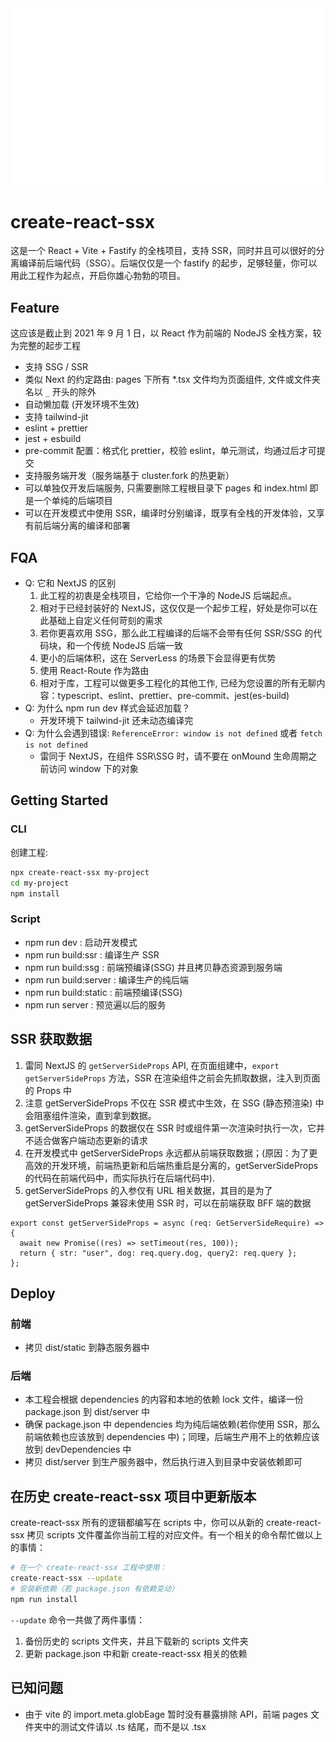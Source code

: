 <img src="ssx-logo.svg" alt="create-react-ssx">

# create-react-ssx

这是一个 React + Vite + Fastify 的全栈项目，支持 SSR，同时并且可以很好的分离编译前后端代码（SSG）。后端仅仅是一个 fastify 的起步，足够轻量，你可以用此工程作为起点，开启你雄心勃勃的项目。

## Feature

这应该是截止到 2021 年 9 月 1 日，以 React 作为前端的 NodeJS 全栈方案，较为完整的起步工程

- 支持 SSG / SSR
- 类似 Next 的约定路由: pages 下所有 \*.tsx 文件均为页面组件, 文件或文件夹名以 `_` 开头的除外
- 自动懒加载 (开发环境不生效)
- 支持 tailwind-jit
- eslint + prettier
- jest + esbuild
- pre-commit 配置：格式化 prettier，校验 eslint，单元测试，均通过后才可提交
- 支持服务端开发（服务端基于 cluster.fork 的热更新）
- 可以单独仅开发后端服务, 只需要删除工程根目录下 pages 和 index.html 即是一个单纯的后端项目
- 可以在开发模式中使用 SSR，编译时分别编译，既享有全栈的开发体验，又享有前后端分离的编译和部署

## FQA

- Q: 它和 NextJS 的区别
  1. 此工程的初衷是全栈项目，它给你一个干净的 NodeJS 后端起点。
  1. 相对于已经封装好的 NextJS，这仅仅是一个起步工程，好处是你可以在此基础上自定义任何苛刻的需求
  1. 若你更喜欢用 SSG，那么此工程编译的后端不会带有任何 SSR/SSG 的代码块，和一个传统 NodeJS 后端一致
  1. 更小的后端体积，这在 ServerLess 的场景下会显得更有优势
  1. 使用 React-Route 作为路由
  1. 相对于库，工程可以做更多工程化的其他工作, 已经为您设置的所有无聊内容：typescript、eslint、prettier、pre-commit、jest(es-build)
- Q: 为什么 npm run dev 样式会延迟加载？
  - 开发环境下 tailwind-jit 还未动态编译完
- Q: 为什么会遇到错误: `ReferenceError: window is not defined` 或者 `fetch is not defined`
  - 雷同于 NextJS，在组件 SSR\SSG 时，请不要在 onMound 生命周期之前访问 window 下的对象

## Getting Started

### CLI

创建工程:

```bash
npx create-react-ssx my-project
cd my-project
npm install
```

### Script

- npm run dev : 启动开发模式
- npm run build:ssr : 编译生产 SSR
- npm run build:ssg : 前端预编译(SSG) 并且拷贝静态资源到服务端
- npm run build:server : 编译生产的纯后端
- npm run build:static : 前端预编译(SSG)
- npm run server : 预览遍以后的服务

## SSR 获取数据

1. 雷同 NextJS 的 `getServerSideProps` API, 在页面组建中，`export getServerSideProps` 方法，SSR 在渲染组件之前会先抓取数据，注入到页面的 Props 中
2. 注意 getServerSideProps 不仅在 SSR 模式中生效，在 SSG (静态预渲染) 中会阻塞组件渲染，直到拿到数据。
3. getServerSideProps 的数据仅在 SSR 时或组件第一次渲染时执行一次，它并不适合做客户端动态更新的请求
4. 在开发模式中 getServerSideProps 永远都从前端获取数据；(原因：为了更高效的开发环境，前端热更新和后端热重启是分离的，getServerSideProps 的代码在前端代码中，而实际执行在后端代码中).
5. getServerSideProps 的入参仅有 URL 相关数据，其目的是为了 getServerSideProps 兼容未使用 SSR 时，可以在前端获取 BFF 端的数据

```tsx
export const getServerSideProps = async (req: GetServerSideRequire) => {
  await new Promise((res) => setTimeout(res, 100));
  return { str: "user", dog: req.query.dog, query2: req.query };
};
```

## Deploy

### 前端

- 拷贝 dist/static 到静态服务器中

### 后端

- 本工程会根据 dependencies 的内容和本地的依赖 lock 文件，编译一份 package.json 到 dist/server 中
- 确保 package.json 中 dependencies 均为纯后端依赖(若你使用 SSR，那么前端依赖也应该放到 dependencies 中)；同理，后端生产用不上的依赖应该放到 devDependencies 中
- 拷贝 dist/server 到生产服务器中，然后执行进入到目录中安装依赖即可

## 在历史 create-react-ssx 项目中更新版本

create-react-ssx 所有的逻辑都编写在 scripts 中，你可以从新的 create-react-ssx 拷贝 scripts 文件覆盖你当前工程的对应文件。有一个相关的命令帮忙做以上的事情：

```bash
# 在一个 create-react-ssx 工程中使用：
create-react-ssx --update
# 安装新依赖（若 package.json 有依赖变动）
npm run install
```

`--update` 命令一共做了两件事情：

1. 备份历史的 scripts 文件夹，并且下载新的 scripts 文件夹
2. 更新 package.json 中和新 create-react-ssx 相关的依赖

## 已知问题

- 由于 vite 的 import.meta.globEage 暂时没有暴露排除 API，前端 pages 文件夹中的测试文件请以 .ts 结尾，而不是以 .tsx
